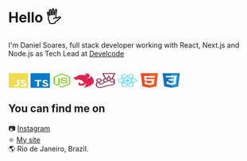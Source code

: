 # Hello 🖐

I'm Daniel Soares, full stack developer working with React, Next.js and Node.js as Tech Lead at [Develcode](https://www.linkedin.com/company/develcode/)

<!-- <div style="display: inline_block; margin-bottom: 32px;">
  <a href="https://github.com/dsoaress">
    <img align="center" src="https://github-readme-stats.vercel.app/api?username=dsoaress&show_icons=true&theme=dracula&include_all_commits=true&count_private=true&show_icons=true" />
  </a>
  
  <a href="https://github.com/dsoaress">
    <img align="center" src="https://github-readme-stats.vercel.app/api/top-langs/?username=dsoaress&theme=dracula&layout=compact" />
  </a>
</div> -->

<br />

<div>
  <img align="center" alt="Js" height="30" width="40" src="https://raw.githubusercontent.com/devicons/devicon/master/icons/javascript/javascript-plain.svg" />
  <img align="center" alt="Ts" height="30" width="40" src="https://raw.githubusercontent.com/devicons/devicon/master/icons/typescript/typescript-plain.svg" />
  <img align="center" alt="Node" height="30" width="40" src="https://raw.githubusercontent.com/devicons/devicon/master/icons/nodejs/nodejs-original.svg" />
  <img align="center" alt="Nest.js" height="30" width="40" src="https://raw.githubusercontent.com/devicons/devicon/master/icons/nestjs/nestjs-plain.svg" />
  <img align="center" alt="Jest" height="30" width="40" src="https://raw.githubusercontent.com/devicons/devicon/master/icons/jest/jest-plain.svg" />
  <img align="center" alt="React" height="30" width="40" src="https://raw.githubusercontent.com/devicons/devicon/master/icons/react/react-original.svg" />
  <img align="center" alt="HTML" height="30" width="40" src="https://raw.githubusercontent.com/devicons/devicon/master/icons/html5/html5-original.svg" />
  <img align="center" alt="CSS" height="30" width="40" src="https://raw.githubusercontent.com/devicons/devicon/master/icons/css3/css3-original.svg" />
</div>

## You can find me on

📷 [Instagram](https://instagram.com/dansoares)  
⚛️ [My site](https://dsoares.me)  
🌎 Rio de Janeiro, Brazil.
